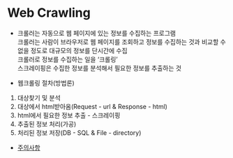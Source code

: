 # Web Crawling

- 크롤러는 자동으로 웹 페이지에 있는 정보를 수집하는 프로그램         
크롤러는 사람이 브라우저로 웹 페이지를 조회하고 정보를 수집하는 것과 비교할 수 없을 정도로 대규모의 정보를 단시간에 수집        
크롤러로 정보를 수집하는 일을 ‘크롤링’      
스크레이핑은 수집한 정보를 분석해서 필요한 정보를 추출하는 것

- 웹크롤링 절차(방법론)
1. 대상찾기 및 분석
2. 대상에서 html받아옴(Request - url & Response - html)
3. html에서 필요한 정보 추출 - 스크레이핑
4. 추출된 정보 처리(가공)
5. 처리된 정보 저장(DB - SQL & File - directory)

- [주의사항](./001_%EC%9B%B9%ED%81%AC%EB%A1%A4%EB%A7%81.pdf)

